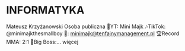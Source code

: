 # INFORMATYKA
Mateusz Krzyżanowski Osoba publiczna 🎥YT: Mini Majk 🎶TikTok: @minimajkthesmallboy 📧: minimajk@tenfajnymanagement.pl 🏆Record MMA: 2:1 🤴Big Boss:...  więcej
